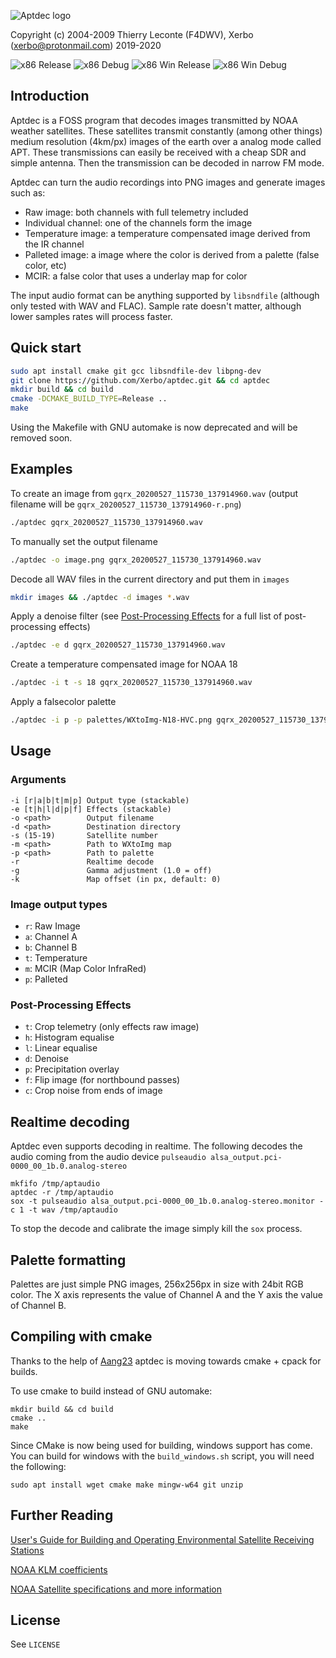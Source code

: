 ![Aptdec logo](textlogo.png)

Copyright (c) 2004-2009 Thierry Leconte (F4DWV), Xerbo (xerbo@protonmail.com) 2019-2020

![x86 Release](https://github.com/Xerbo/aptdec/workflows/x86%20Release/badge.svg?branch=master)
![x86 Debug](https://github.com/Xerbo/aptdec/workflows/x86%20Debug/badge.svg?branch=devel)
![x86 Win Release](https://github.com/Xerbo/aptdec/workflows/x86%20Win%20Release/badge.svg?branch=master)
![x86 Win Debug](https://github.com/Xerbo/aptdec/workflows/x86%20Win%20Debug/badge.svg?branch=devel)

## Introduction

Aptdec is a FOSS program that decodes images transmitted by NOAA weather satellites. These satellites transmit constantly (among other things) medium resolution (4km/px) images of the earth over a analog mode called APT.
These transmissions can easily be received with a cheap SDR and simple antenna. Then the transmission can be decoded in narrow FM mode.

Aptdec can turn the audio recordings into PNG images and generate images such as:

 - Raw image: both channels with full telemetry included
 - Individual channel: one of the channels form the image
 - Temperature image: a temperature compensated image derived from the IR channel
 - Palleted image: a image where the color is derived from a palette (false color, etc)
 - MCIR: a false color that uses a underlay map for color

The input audio format can be anything supported by `libsndfile` (although only tested with WAV and FLAC). Sample rate doesn't matter, although lower samples rates will process faster.

## Quick start

```sh
sudo apt install cmake git gcc libsndfile-dev libpng-dev
git clone https://github.com/Xerbo/aptdec.git && cd aptdec
mkdir build && cd build
cmake -DCMAKE_BUILD_TYPE=Release ..
make
```

Using the Makefile with GNU automake is now deprecated and will be removed soon.

## Examples

To create an image from `gqrx_20200527_115730_137914960.wav` (output filename will be `gqrx_20200527_115730_137914960-r.png`)
```sh
./aptdec gqrx_20200527_115730_137914960.wav
```

To manually set the output filename
```sh
./aptdec -o image.png gqrx_20200527_115730_137914960.wav
```

Decode all WAV files in the current directory and put them in `images`
```sh
mkdir images && ./aptdec -d images *.wav
```

Apply a denoise filter (see [Post-Processing Effects](#post-processing-effects) for a full list of post-processing effects)
```sh
./aptdec -e d gqrx_20200527_115730_137914960.wav
```

Create a temperature compensated image for NOAA 18
```sh
./aptdec -i t -s 18 gqrx_20200527_115730_137914960.wav
```

Apply a falsecolor palette
```sh
./aptdec -i p -p palettes/WXtoImg-N18-HVC.png gqrx_20200527_115730_137914960.wav
```

## Usage

### Arguments

```
-i [r|a|b|t|m|p] Output type (stackable)
-e [t|h|l|d|p|f] Effects (stackable)
-o <path>        Output filename
-d <path>        Destination directory
-s (15-19)       Satellite number
-m <path>        Path to WXtoImg map
-p <path>        Path to palette
-r               Realtime decode
-g               Gamma adjustment (1.0 = off)
-k               Map offset (in px, default: 0)
```

### Image output types

 - `r`: Raw Image
 - `a`: Channel A
 - `b`: Channel B
 - `t`: Temperature
 - `m`: MCIR (Map Color InfraRed)
 - `p`: Palleted

### Post-Processing Effects

 - `t`: Crop telemetry (only effects raw image)
 - `h`: Histogram equalise
 - `l`: Linear equalise
 - `d`: Denoise
 - `p`: Precipitation overlay
 - `f`: Flip image (for northbound passes)
 - `c`: Crop noise from ends of image

## Realtime decoding

Aptdec even supports decoding in realtime. The following decodes the audio coming from the audio device `pulseaudio alsa_output.pci-0000_00_1b.0.analog-stereo`

```
mkfifo /tmp/aptaudio
aptdec -r /tmp/aptaudio
sox -t pulseaudio alsa_output.pci-0000_00_1b.0.analog-stereo.monitor -c 1 -t wav /tmp/aptaudio
```

To stop the decode and calibrate the image simply kill the `sox` process.

## Palette formatting

Palettes are just simple PNG images, 256x256px in size with 24bit RGB color. The X axis represents the value of Channel A and the Y axis the value of Channel B.

## Compiling with cmake

Thanks to the help of [Aang23](https://github.com/Aang23) aptdec is moving towards cmake + cpack for builds.

To use cmake to build instead of GNU automake:
```
mkdir build && cd build
cmake ..
make
```

Since CMake is now being used for building, windows support has come. You can build for windows with the `build_windows.sh` script, you will need the following:
```
sudo apt install wget cmake make mingw-w64 git unzip
```

## Further Reading

[User's Guide for Building and Operating
Environmental Satellite Receiving Stations](https://noaasis.noaa.gov/NOAASIS/pubs/Users_Guide-Building_Receive_Stations_March_2009.pdf)  

[NOAA KLM coefficients](https://web.archive.org/web/20141220021557/https://www.ncdc.noaa.gov/oa/pod-guide/ncdc/docs/klm/tables.htm)

[NOAA Satellite specifications and more information](https://www1.ncdc.noaa.gov/pub/data/satellite/publications/podguides/N-15%20thru%20N-19/pdf/)

## License

See `LICENSE`

